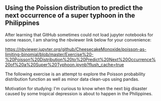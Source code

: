 <h2>Using the Poission distribution to predict the next occurrence of a super typhoon in the Philippines</h2>

After learning that GitHub sometimes could not load jupyter notebooks for some reason, I am sharing the nbviewer link below for your convenience:

https://nbviewer.jupyter.org/github/CheesecakeMonoxide/poisson-as-limiting-binomial/blob/master/Exercise%20-%20Poisson%20Distribution%20to%20Predict%20Next%20Occurrence%20of%20a%20Super%20Typhoon.ipynb?flush_cache=true


The following exercise is an attempt to explore the Poisson probability distribution function as well as minor data clean-ups using pandas.

Motivation for studying: I'm curious to know when the next big disaster caused by some tropical depression is about to happen in the Philippines.
